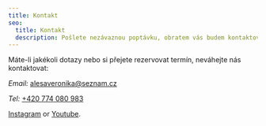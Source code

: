 ```yaml
---
title: Kontakt
seo:
  title: Kontakt
  description: Pošlete nezávaznou poptávku, obratem vás budem kontaktova. :-).
---
```


Máte-li jakékoli dotazy nebo si přejete rezervovat termín, neváhejte nás kontaktovat:

_Email:_ [alesaveronika@seznam.cz](mailto:alesaveronika@seznam.cz)

_Tel:_ [+420 774 080 983](tel:+420774080983)

[Instagram](https://www.instagram.com/alesaveronika/) or [Youtube](https://www.youtube.com/playlist?list=PLe_pw0K1R2FaO5lll5gdzcuIBfBhMbCIy).
